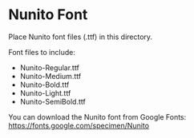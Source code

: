 # Nunito Font

Place Nunito font files (.ttf) in this directory.

Font files to include:
- Nunito-Regular.ttf
- Nunito-Medium.ttf
- Nunito-Bold.ttf
- Nunito-Light.ttf
- Nunito-SemiBold.ttf

You can download the Nunito font from Google Fonts: https://fonts.google.com/specimen/Nunito 